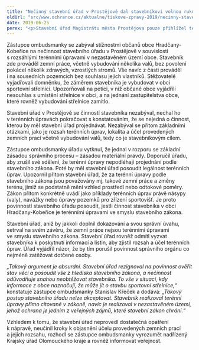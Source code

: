 ```yaml
---
title: "Nečinný stavební úřad v Prostějově dal stavebníkovi volnou ruku"
oldUrl: "src/www.ochrance.cz/aktualne/tiskove-zpravy-2019/necinny-stavebni-urad-v-prostejove-dal-stavebnikovi-volnou-ruku"
date: 2019-06-25
perex: "<p>Stavební úřad Magistrátu města Prostějova pouze přihlížel terénním úpravám v nezastavěném území obce Hradčany-Kobeřice, aniž by je podle stavebního zákona posoudil. Úřad nezjišťoval rozsah úprav (plánovaný i reálný) a nezabýval se záměrem stavebníka, tedy účelem zemních prací, přestože občané obce upozorňovali, že má jít pravděpodobně o stavbu střelnice. Úřad místo posouzení legálnosti ponechal stavebníkovi „volnou ruku“.</p>"
---
```


<!-- imported from the old website -->

<p>Zástupce ombudsmanky se zabýval stížnostmi občanů obce Hradčany-Kobeřice na nečinnost stavebního úřadu v Prostějově v souvislosti s rozsáhlými terénními úpravami v nezastavěném území obce. Stavebník zde prováděl zemní práce, včetně vybudování několika valů, bez povolení pokácel několik zdravých, vzrostlých stromů. Vše navíc z části prováděl i na sousedních pozemcích bez souhlasu jejich vlastníků. Stěžovatelé vyjadřovali domněnku, že záměrem stavebníka je vybudovat v obci sportovní střelnici. Upozorňovali na petici, v níž občané obce vyjádřili nesouhlas s umístění střelnice v obci, a na jednání zastupitelstva obce, které rovněž vybudování střelnice zamítlo.</p> <p>Stavební úřad v Prostějově se činností stavebníka nezabýval, nechal ho v terénních úpravách pokračovat s konstatováním, že se nejedná o činnost, kterou by měl stavební úřad projednávat. Nezabýval se přitom základními otázkami, jako je rozsah terénních úprav, lokalita a účel provedených zemních prací včetně vybudování valů, tedy co je stavebníkovým cílem. </p> <p>Zástupce ombudsmanky úřadu vytknul, že jednal v rozporu se základní zásadou správního procesu – zásadou materiální pravdy. Doporučil úřadu, aby zrušil své sdělení, že terénní úpravy nepodléhají projednání podle stavebního zákona. Poté by měl stavební úřad posoudit legálnost terénních úprav. Upozornil přitom stavební úřad, že za terénní úpravy podle stavebního zákona jsou považovány mj. takové zemní práce a změny terénu, jimiž se podstatně mění vzhled prostředí nebo odtokové poměry. Zákon přitom konkrétně uvádí jako příklady terénních úprav právě násypy (valy), navážky nebo úpravy pozemků pro zřízení sportovišť. Je proto povinností stavebního úřadu posoudit, jestli činnost stavebníka v obci Hradčany-Kobeřice je terénními úpravami ve smyslu stavebního zákona.</p> <p>Stavební úřad, aniž by jakkoli doplnil dokazování a svou správní úvahu, setrval na svém závěru, že zemní práce nejsou terénními úpravami ve smyslu stavebního zákona. Stavební úřad rovněž odmítl vyzvat stavebníka k poskytnutí informací a listin, aby zjistil rozsah a účel terénních úprav. Úřad vyjádřil názor, že by tím porušil povinnost správního orgánu co nejméně zatěžovat dotčené osoby.</p> <p><i>„Takový argument je absurdní. Stavební úřad rezignoval na povinnost ověřit stav věci a posoudit vše z hlediska stavebního zákona, a nečinnost odůvodňuje snahou neobtěžovat stavebníka. To vše v situaci, kdy informace z obce naznačují, že může jít o stavbu sportovní střelnice,“</i> konstatuje zástupce ombudsmanky Stanislav Křeček a dodává: <i>„Takový postup stavebního úřadu nelze akceptovat. Stavebník realizoval terénní úpravy přímo citované v zákoně, navíc je realizoval v nezastavěném území, jehož ochrana je jedním z veřejných zájmů, které stavební zákon chrání.“</i></p> <p>Vzhledem k tomu, že stavební úřad neprovedl dostatečná opatření k nápravě, neučinil kroky k objasnění účelu provedených zemních prací a jejich rozsahu, rozhodl se zástupce ombudsmanky vyrozumět nadřízený Krajský úřad Olomouckého kraje a rovněž informovat veřejnost.</p>
